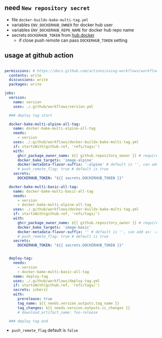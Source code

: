 ## need `New repository secret`

- file `docker-buildx-bake-multi-tag.yml`
- variables `ENV_DOCKERHUB_OWNER` for docker hub user
- variables `ENV_DOCKERHUB_REPO_NAME` for docker hub repo name
- secrets `DOCKERHUB_TOKEN` from [hub.docker](https://hub.docker.com/settings/security)
    - if close push remote can pass `DOCKERHUB_TOKEN` setting

## usage at github action

```yml

permissions: # https://docs.github.com/actions/using-workflows/workflow-syntax-for-github-actions#permissions
  contents: write
  discussions: write
  packages: write

jobs:
  version:
    name: version
    uses: ./.github/workflows/version.yml

  ### deploy tag start

  docker-bake-multi-alpine-all-tag:
    name: docker-bake-multi-alpine-all-tag
    needs:
      - version
    uses: ./.github/workflows/docker-buildx-bake-multi-tag.yml
    if: startsWith(github.ref, 'refs/tags/')
    with:
      ghcr_package_owner_name: ${{ github.repository_owner }} # required for ghcr.io
      docker_bake_targets: 'image-alpine'
      docker-metadata-flavor-suffix: '-alpine' # default is '', can add as: -alpine -debian
      # push_remote_flag: true # default is true
    secrets:
      DOCKERHUB_TOKEN: "${{ secrets.DOCKERHUB_TOKEN }}"

  docker-bake-multi-basic-all-tag:
    name: docker-bake-multi-basic-all-tag
    needs:
      - version
      - docker-bake-multi-alpine-all-tag
    uses: ./.github/workflows/docker-buildx-bake-multi-tag.yml
    if: startsWith(github.ref, 'refs/tags/')
    with:
      ghcr_package_owner_name: ${{ github.repository_owner }} # required for ghcr.io
      docker_bake_targets: 'image-basic'
      docker-metadata-flavor-suffix: '' # default is '', can add as: -alpine -debian
      # push_remote_flag: true # default is true
    secrets:
      DOCKERHUB_TOKEN: "${{ secrets.DOCKERHUB_TOKEN }}"


  deploy-tag:
    needs:
      - version
      - docker-bake-multi-basic-all-tag
    name: deploy-tag
    uses: ./.github/workflows/deploy-tag.yml
    if: startsWith(github.ref, 'refs/tags/')
    secrets: inherit
    with:
      prerelease: true
      tag_name: ${{ needs.version.outputs.tag_name }}
      tag_changes: ${{ needs.version.outputs.cc_changes }}
      # download_artifact_name: foo-release

  ### deploy tag end
```

- `push_remote_flag` default is `false`